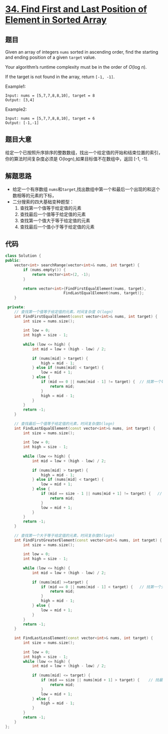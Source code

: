 # [34. Find First and Last Position of Element in Sorted Array](https://leetcode.com/problems/find-first-and-last-position-of-element-in-sorted-array/)

## 题目

Given an array of integers `nums` sorted in ascending order, find the starting and ending position of a given `target` value.

Your algorithm’s runtime complexity must be in the order of *O*(log *n*).

If the target is not found in the array, return `[-1, -1]`.



Example1:

```
Input: nums = [5,7,7,8,8,10], target = 8
Output: [3,4]
```

Example2:

````
Input: nums = [5,7,7,8,8,10], target = 6
Output: [-1,-1]
````

## 题目大意

给定一个已按照升序排序的整数数组，找出一个给定值的开始和结束位置的索引，你的算法时间复杂度必须是 O(logn),如果目标值不在数组中，返回 [-1, -1].

## 解题思路

* 给定一个有序数组 `nums`和`target`,找出数组中第一个和最后一个出现的和这个数相等的元素的下标，
* 二分搜索的四大基础变种题型：
  1. 查找第一个值等于给定值的元素
  2. 查找最后一个值等于给定值的元素
  3. 查找第一个值大于等于给定值的元素
  4. 查找最后一个值小于等于给定值的元素

## 代码

````c++
class Solution {
public:
    vector<int> searchRange(vector<int>& nums, int target) {        
        if (nums.empty()) {
            return vector<int>(2, -1);
        }
        
        return vector<int>{FindFirstEqualElement(nums, target),
                          FindLastEqualElement(nums, target)};
    }
    
 private:
    // 查找第一个值等于给定值的元素，时间复杂度 O(logn)
    int FindFirstEqualElement(const vector<int>& nums, int target) {
        int size = nums.size();
        
        int low = 0;
        int high = size - 1;
        
        while (low <= high) {
            int mid = low + (high - low) / 2;
            
            if (nums[mid] > target) {
                high = mid - 1;
            } else if (nums[mid] < target) {
                low = mid + 1;
            } else {
                if (mid == 0 || nums[mid - 1] != target) {	// 找第一个等于给定值的元素
                    return mid;
                }
                high = mid - 1;
            }
        }
        return -1;
    }
    
    // 查找最后一个值等于给定值的元素，时间复杂度O(logn)
    int FindLastEqualElement(const vector<int>& nums, int target) {
        int size = nums.size();
        
        int low = 0;
        int high = size - 1;
        
        while (low <= high) {
            int mid = low + (high - low) / 2;
            
            if (nums[mid] > target) {
                high = mid - 1;
            } else if (nums[mid] < target) {
                low = mid + 1;
            } else {
                if (mid == size - 1 || nums[mid + 1] != target) {	// 找最后一个等于给定值的元素
                    return mid;
                }
                low = mid + 1;
            }
        }
        return -1;
    }
    
    // 查找第一个大于等于给定值的元素，时间复杂度O(logn)
    int FindFirstGreaterElement(const vector<int>& nums, int target) {
        int size = nums.size();
        
        int low = 0;
        int high = size - 1;
        
        while (low <= high) {
            int mid = low + (high - low) / 2;
            
            if (nums[mid] >=target) {
                if (mid == 0 || nums[mid - 1] < target) {	// 找第一个大于等于给定值的元素
                    return mid;
                }
                high = mid - 1;
            } else {
                low = mid + 1;
            }
        }
        return -1;
    }
    
    int FindLastLessElement(const vector<int>& nums, int target) {
        int size = nums.size();
        
        int low = 0;
        int high = size - 1;
        while (low <= high) {
            int mid = low + (high - low) / 2;
            
            if (nums[mid] <= target) {
                if (mid == size || nums[mid + 1] > target) {	// 找最后一个小于等于给定值的元素
                    return mid;
                }
                low = mid + 1;
            } else {
                high = mid - 1;
            }
        }
        return -1;
    }
};
````

